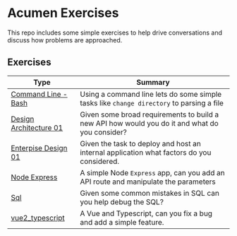 # Acumen Exercises

This repo includes some simple exercises to help drive conversations and discuss how problems are approached.

## Exercises

| Type                                                                   | Summary                                                                                        |
| ---------------------------------------------------------------------- | ---------------------------------------------------------------------------------------------- |
| [Command Line - Bash](./exercises/bash/)                               | Using a command line lets do some simple tasks like `change directory` to parsing a file       |
| [Design Architecture 01](./exercises/design_architecture_software_01/) | Given some broad requirements to build a new API how would you do it and what do you consider? |
| [Enterpise Design 01](./exercises/enterpise_design_01/)                | Given the task to deploy and host an internal application what factors do you considered.      |
| [Node Express](./exercises/express/)                                   | A simple Node `Express` app, can you add an API route and manipulate the parameters            |
| [Sql](./exercises/sql/)                                                | Given some common mistakes in SQL can you help debug the SQL?                                  |
| [vue2_typescript](./exercises/vue2_typescript/)                        | A Vue and Typescript, can you fix a bug and add a simple feature.                              |
